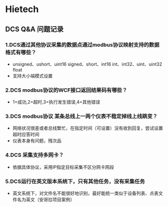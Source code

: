 # Hietech
## DCS Q&A 问题记录

### 1.DCS通过其他协议采集的数据点通过modbus协议映射支持的数据格式有哪些？
  
  * unsigned、ushort、uint16  signed、short、int16  int、int32、uint、uint32  float
  * 支持大小端模式设置
  
  

### 2.DCS modbus协议的WCF接口返回结果码有哪些？
  
  * 1=成功,2=超时,3=执行发生错误,4=其他错误
   
### 3.DCS modbus协议 某条总线上一两个仪表不稳定掉线上线跳变？
  
  * 网络状况很差或者总线繁忙，在指定时间（可设置）没有收到回复，尝试设置超时应答时间
  * 仪表本身有问题，残次品
   
  
### 4.DCS 采集支持多网卡？
  
  * 依据具体协议，采用IP指定目标采集不区分网卡网段

### 5.DCS运行在英文版本系统下，只有其他任务，没有采集任务
  * 英文系统下，对文件名不能很好地识别，最好能统一类似于设备列表、点表文件名为英文（安哥拉项目案例）
